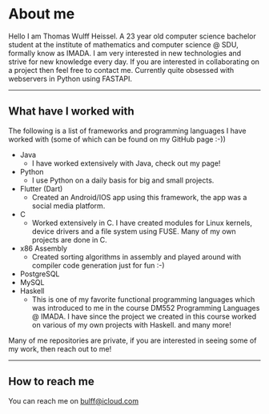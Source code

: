 # About me

Hello I am Thomas Wulff Heissel. A 23 year old computer science bachelor student at the institute of mathematics and computer science @ SDU, formally know as IMADA.
I am very interested in new technologies and strive for new knowledge every day. If you are interested in collaborating on a project then feel free to contact me.
Currently quite obsessed with webservers in Python using FASTAPI.

---

## What have I worked with

The following is a list of frameworks and programming languages I have worked with (some of which can be found on my GitHub page :-))

- Java
  - I have worked extensively with Java, check out my page! 
- Python
  - I use Python on a daily basis for big and small projects.   
- Flutter (Dart)
  - Created an Android/IOS app using this framework, the app was a social media platform.
- C
  - Worked extensively in C. I have created modules for Linux kernels, device drivers and a file system using FUSE. Many of my own projects are done in C. 
- x86 Assembly
  - Created sorting algorithms in assembly and played around with compiler code generation just for fun :-)  
- PostgreSQL
- MySQL
- Haskell
  - This is one of my favorite functional programming languages which was introduced to me in the course DM552 Programming Languages @ IMADA. I have since the project we created in this course worked on various of my own projects with Haskell.
and many more!

Many of me repositories are private, if you are interested in seeing some of my work, then reach out to me!

---

## How to reach me

You can reach me on bulff@icloud.com 
